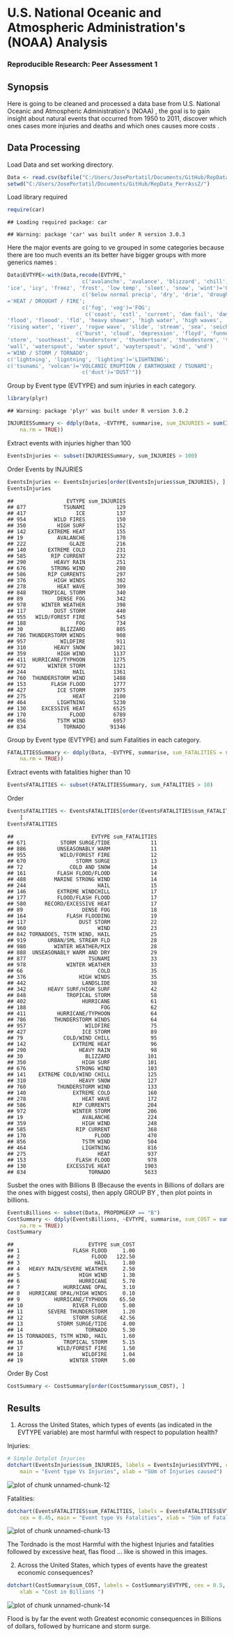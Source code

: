  U.S. National Oceanic and Atmospheric Administration's (NOAA) Analysis 
========================================================

### Reproducible Research: Peer Assessment 1

## Synopsis
Here is going to be cleaned and processed a data base from  U.S. National Oceanic and Atmospheric Administration's (NOAA) ,  the goal is to gain insight about natural  events that occurred from 1950 to 2011, discover which ones cases more injuries and deaths and which ones causes more costs . 

## Data Processing
Load Data  and set working directory. 


```r
Data <- read.csv(bzfile("C:/Users/JosePortatil/Documents/GitHub/RepData_PerrAss2/repdata-data-StormData.csv.bz2"))
setwd("C:/Users/JosePortatil/Documents/GitHub/RepData_PerrAss2/")
```


Load library required 


```r
require(car)
```

```
## Loading required package: car
```

```
## Warning: package 'car' was built under R version 3.0.3
```


Here the major events are going to ve grouped in some categories because there are too much events an its better have bigger groups with more generics names : 



```r
Data$EVTYPE<-with(Data,recode(EVTYPE,"  
                        c('avalanche', 'avalance', 'blizzard', 'chill', 'cold', 'cool', 'glaze', 'hypothermia', 'hyperthermia', 
'ice', 'icy', 'freez', 'frost', 'low temp', 'sleet', 'snow', 'wint')='COLD / ICE';
                        c('below normal precip', 'dry', 'drie', 'drought', 'fire', 'heat', 'high temp', 'hot', 'warm')
='HEAT / DROUGHT / FIRE';
                        c('fog', 'vog')='FOG';
                         c('coast', 'cstl', 'current', 'dam fail', 'dam break', 'drizzle', 'drown', 'erosion', 'erosin', 
'flood', 'floood', 'fld', 'heavy shower', 'high water', 'high waves', 'lake', 'landslump', 'marine', 'precip', 'rain', 
'rising water', 'river', 'rogue wave', 'slide', 'stream', 'sea', 'seiche', 'surf', 'swell', 'tide', 'tidal', 'torrent', 'wet')='RAIN / FLOOD / HIGH SEAS';
                      c('burst', 'cloud', 'depression', 'floyd', 'funnel', 'gust', 'hail', 'hurricane', 'landspout', 
'storm', 'southeast', 'thunderstorm', 'thundertsorm', 'thundestorm', 'tornado', 'torndao', 'tstm', 'turbulence', 'typhoon', 
'wall', 'waterspout', 'water spout', 'wayterspout', 'wind', 'wnd')
='WIND / STORM / TORNADO';
c('lightning', 'ligntning', 'lighting')='LIGHTNING';
c('tsunami', 'volcan')='VOLCANIC ERUPTION / EARTHQUAKE / TSUNAMI';
                        c('dust')='DUST'"))
```



Group by Event type (EVTYPE) and sum injuries in each category. 

```r
library(plyr)
```

```
## Warning: package 'plyr' was built under R version 3.0.2
```

```r
INJURIESSummary <- ddply(Data, ~EVTYPE, summarise, sum_INJURIES = sum(INJURIES, 
    na.rm = TRUE))
```



Extract events with injuries higher than 100 

```r
EventsInjuries <- subset(INJURIESSummary, sum_INJURIES > 100)
```


Order Events by INJURIES

```r
EventsInjuries <- EventsInjuries[order(EventsInjuries$sum_INJURIES), ]
EventsInjuries
```

```
##                 EVTYPE sum_INJURIES
## 877            TSUNAMI          129
## 417                ICE          137
## 954         WILD FIRES          150
## 350          HIGH SURF          152
## 142       EXTREME HEAT          155
## 19           AVALANCHE          170
## 222              GLAZE          216
## 140       EXTREME COLD          231
## 585        RIP CURRENT          232
## 290         HEAVY RAIN          251
## 676        STRONG WIND          280
## 586       RIP CURRENTS          297
## 376         HIGH WINDS          302
## 278          HEAT WAVE          309
## 848     TROPICAL STORM          340
## 89           DENSE FOG          342
## 978     WINTER WEATHER          398
## 117         DUST STORM          440
## 955   WILD/FOREST FIRE          545
## 188                FOG          734
## 30            BLIZZARD          805
## 786 THUNDERSTORM WINDS          908
## 957           WILDFIRE          911
## 310         HEAVY SNOW         1021
## 359          HIGH WIND         1137
## 411  HURRICANE/TYPHOON         1275
## 972       WINTER STORM         1321
## 244               HAIL         1361
## 760  THUNDERSTORM WIND         1488
## 153        FLASH FLOOD         1777
## 427          ICE STORM         1975
## 275               HEAT         2100
## 464          LIGHTNING         5230
## 130     EXCESSIVE HEAT         6525
## 170              FLOOD         6789
## 856          TSTM WIND         6957
## 834            TORNADO        91346
```


Group by Event type (EVTYPE) and sum Fatalities in each category.


```r
FATALITIESSummary <- ddply(Data, ~EVTYPE, summarise, sum_FATALITIES = sum(FATALITIES, 
    na.rm = TRUE))
```



Extract events with fatalities higher than 10

```r
EventsFATALITIES <- subset(FATALITIESSummary, sum_FATALITIES > 10)
```


Order 

```r
EventsFATALITIES <- EventsFATALITIES[order(EventsFATALITIES$sum_FATALITIES), 
    ]
EventsFATALITIES
```

```
##                         EVTYPE sum_FATALITIES
## 671           STORM SURGE/TIDE             11
## 886          UNSEASONABLY WARM             11
## 955           WILD/FOREST FIRE             12
## 670                STORM SURGE             13
## 72               COLD AND SNOW             14
## 161          FLASH FLOOD/FLOOD             14
## 488         MARINE STRONG WIND             14
## 244                       HAIL             15
## 146          EXTREME WINDCHILL             17
## 177          FLOOD/FLASH FLOOD             17
## 580      RECORD/EXCESSIVE HEAT             17
## 89                   DENSE FOG             18
## 164             FLASH FLOODING             19
## 117                 DUST STORM             22
## 960                       WIND             23
## 842 TORNADOES, TSTM WIND, HAIL             25
## 919       URBAN/SML STREAM FLD             28
## 980         WINTER WEATHER/MIX             28
## 888  UNSEASONABLY WARM AND DRY             29
## 877                    TSUNAMI             33
## 978             WINTER WEATHER             33
## 66                        COLD             35
## 376                 HIGH WINDS             35
## 442                  LANDSLIDE             38
## 342       HEAVY SURF/HIGH SURF             42
## 848             TROPICAL STORM             58
## 402                  HURRICANE             61
## 188                        FOG             62
## 411          HURRICANE/TYPHOON             64
## 786         THUNDERSTORM WINDS             64
## 957                   WILDFIRE             75
## 427                  ICE STORM             89
## 79             COLD/WIND CHILL             95
## 142               EXTREME HEAT             96
## 290                 HEAVY RAIN             98
## 30                    BLIZZARD            101
## 350                  HIGH SURF            101
## 676                STRONG WIND            103
## 141    EXTREME COLD/WIND CHILL            125
## 310                 HEAVY SNOW            127
## 760          THUNDERSTORM WIND            133
## 140               EXTREME COLD            160
## 278                  HEAT WAVE            172
## 586               RIP CURRENTS            204
## 972               WINTER STORM            206
## 19                   AVALANCHE            224
## 359                  HIGH WIND            248
## 585                RIP CURRENT            368
## 170                      FLOOD            470
## 856                  TSTM WIND            504
## 464                  LIGHTNING            816
## 275                       HEAT            937
## 153                FLASH FLOOD            978
## 130             EXCESSIVE HEAT           1903
## 834                    TORNADO           5633
```



Susbet the ones with Billions B (Because the events in Billions of dollars are the ones with biggest costs), then apply GROUP BY , then plot points in billions. 


```r
EventsBillions <- subset(Data, PROPDMGEXP == "B")
CostSummary <- ddply(EventsBillions, ~EVTYPE, summarise, sum_COST = sum(PROPDMG, 
    na.rm = TRUE))
CostSummary
```

```
##                        EVTYPE sum_COST
## 1                 FLASH FLOOD     1.00
## 2                       FLOOD   122.50
## 3                        HAIL     1.80
## 4   HEAVY RAIN/SEVERE WEATHER     2.50
## 5                   HIGH WIND     1.30
## 6                   HURRICANE     5.70
## 7              HURRICANE OPAL     3.10
## 8   HURRICANE OPAL/HIGH WINDS     0.10
## 9           HURRICANE/TYPHOON    65.50
## 10                RIVER FLOOD     5.00
## 11        SEVERE THUNDERSTORM     1.20
## 12                STORM SURGE    42.56
## 13           STORM SURGE/TIDE     4.00
## 14                    TORNADO     5.30
## 15 TORNADOES, TSTM WIND, HAIL     1.60
## 16             TROPICAL STORM     5.15
## 17           WILD/FOREST FIRE     1.50
## 18                   WILDFIRE     1.04
## 19               WINTER STORM     5.00
```


Order By Cost 

```r
CostSummary <- CostSummary[order(CostSummary$sum_COST), ]
```


## Results

1. Across the United States, which types of events (as indicated in the EVTYPE variable) are most harmful with respect to population health?

Injuries: 

```r
# Simple Dotplot Injuries
dotchart(EventsInjuries$sum_INJURIES, labels = EventsInjuries$EVTYPE, cex = 0.5, 
    main = "Event type Vs Injuries", xlab = "SUm of Injuries caused")
```

![plot of chunk unnamed-chunk-12](figure/unnamed-chunk-12.png) 


Fatalities: 

```r
dotchart(EventsFATALITIES$sum_FATALITIES, labels = EventsFATALITIES$EVTYPE, 
    cex = 0.45, main = "Event type Vs Fatalities", xlab = "SUm of Fatalities caused")
```

![plot of chunk unnamed-chunk-13](figure/unnamed-chunk-13.png) 


 The Tordnado is the most Harmful with the highest Injuries and fatalities followed by excessive heat, flas flood  ... like is showed in this images. 
 
 
2. Across the United States, which types of events have the greatest economic consequences?


```r
dotchart(CostSummary$sum_COST, labels = CostSummary$EVTYPE, cex = 0.5, main = "Event type Vs Cost [Billions]", 
    xlab = "Cost in Billions ")
```

![plot of chunk unnamed-chunk-14](figure/unnamed-chunk-14.png) 


Flood is by far the event woth Greatest economic consequences in Billions of dollars, followed by hurricane and storm surge. 
